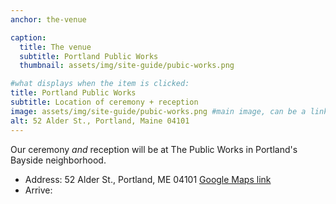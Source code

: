 ```yaml
---
anchor: the-venue

caption:
  title: The venue
  subtitle: Portland Public Works
  thumbnail: assets/img/site-guide/pubic-works.png

#what displays when the item is clicked:
title: Portland Public Works
subtitle: Location of ceremony + reception
image: assets/img/site-guide/pubic-works.png #main image, can be a link or a file in assets/img/portfolio
alt: 52 Alder St., Portland, Maine 04101
---
```

Our ceremony _and_ reception will be at The Public Works in Portland's Bayside neighborhood.

* Address: 52 Alder St., Portland, ME 04101 [Google Maps link](https://g.page/thepublicworksmaine?share)
* Arrive: 
